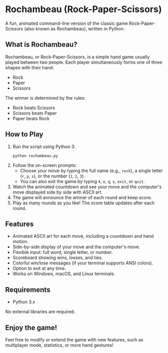 # Rochambeau (Rock-Paper-Scissors)

A fun, animated command-line version of the classic game Rock-Paper-Scissors (also known as Rochambeau), written in Python.

## What is Rochambeau?
Rochambeau, or Rock-Paper-Scissors, is a simple hand game usually played between two people. Each player simultaneously forms one of three shapes with their hand:
- Rock
- Paper
- Scissors

The winner is determined by the rules:
- Rock beats Scissors
- Scissors beats Paper
- Paper beats Rock

## How to Play
1. Run the script using Python 3:
   ```
   python rochambeau.py
   ```
2. Follow the on-screen prompts:
   - Choose your move by typing the full name (e.g., `rock`), a single letter (`r`, `p`, `s`), or the number (`1`, `2`, `3`).
   - You can also exit the game by typing `4`, `e`, `q`, `x`, `exit`, or `quit`.
3. Watch the animated countdown and see your move and the computer's move displayed side by side with ASCII art.
4. The game will announce the winner of each round and keep score.
5. Play as many rounds as you like! The score table updates after each round.

## Features
- Animated ASCII art for each move, including a countdown and hand motion.
- Side-by-side display of your move and the computer's move.
- Flexible input: full word, single letter, or number.
- Scoreboard showing wins, losses, and ties.
- Colorful win/lose messages (if your terminal supports ANSI colors).
- Option to exit at any time.
- Works on Windows, macOS, and Linux terminals.

## Requirements
- Python 3.x

No external libraries are required.

## Enjoy the game!
Feel free to modify or extend the game with new features, such as multiplayer mode, statistics, or more hand gestures!
